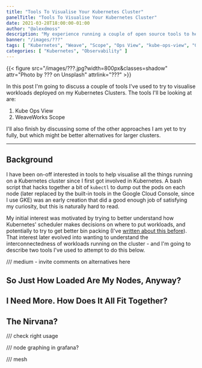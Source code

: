 ```yaml
---
title: "Tools To Visualise Your Kubernetes Cluster"
panelTitle: "Tools To Visualise Your Kubernetes Cluster"
date: 2021-03-28T18:00:00-01:00
author: "@alexdmoss"
description: "My experience running a couple of open source tools to help visualise workloads deployed on Kubernetes"
banner: "/images/???"
tags: [ "Kubernetes", "Weave", "Scope", "Ops View", "kube-ops-view", "Graph", "Observability" ]
categories: [ "Kubernetes", "Observability" ]
---
```


{{< figure src="/images/???.jpg?width=800px&classes=shadow" attr="Photo by ??? on Unsplash" attrlink="???" >}}

In this post I'm going to discuss a couple of tools I've used to try to visualise workloads deployed on my Kubernetes Clusters. The tools I'll be looking at are:

1. Kube Ops View
2. WeaveWorks Scope

I'll also finish by discussing some of the other approaches I am yet to try fully, but which might be better alternatives for larger clusters.

---

## Background

I have been on-off interested in tools to help visualise all the things running on a Kubernetes cluster since I first got involved in Kubernetes. A bash script that hacks together a bit of `kubectl` to dump out the pods on each node (later replaced by the built-in tools in the Google Cloud Console, since I use GKE) was an early creation that did a good enough job of satisfying my curiosity, but this is naturally hard to read.

My initial interest was motivated by trying to better understand how Kubernetes' scheduler makes decisions on where to put workloads, and potentially to try to get better bin packing (I've [written about this before](https://alexos.dev/2019/09/28/squeezing-gke-system-resources-in-small-clusters/)). That interest later evolved into wanting to understand the interconnectedness of workloads running on the cluster - and I'm going to describe two tools I've used to attempt to do this below.

/// medium - invite comments on alternatives here

## So Just How Loaded Are My Nodes, Anyway?


## I Need More. How Does It All Fit Together?

## The Nirvana?

/// check right usage

/// node graphing in grafana?

/// mesh

